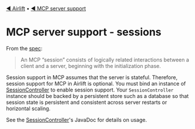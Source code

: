 [◀︎ Airlift](../README.md) • [◀︎ MCP server support](../README.md)

# MCP server support - sessions

From the [spec](https://modelcontextprotocol.io/specification/2025-06-18/basic/transports#session-management):

> An MCP “session” consists of logically related interactions between a client and a server, beginning 
> with the initialization phase.

Session support in MCP assumes that the server is stateful. Therefore, session support for MCP
in Airlift is optional. You must bind an instance of [SessionController](../src/main/java/io/airlift/mcp/session/SessionController.java)
to enable session support. Your `SessionController` instance should be backed by a persistent store such as
a database so that session state is persistent and consistent across server restarts or horizontal scaling.

See the [SessionController](../src/main/java/io/airlift/mcp/session/SessionController.java)'s JavaDoc for details on usage.
